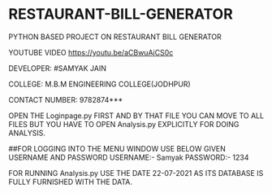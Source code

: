 # RESTAURANT-BILL-GENERATOR
PYTHON BASED PROJECT ON RESTAURANT BILL GENERATOR


YOUTUBE VIDEO  https://youtu.be/aCBwuAjCS0c

DEVELOPER: #SAMYAK JAIN

COLLEGE: M.B.M ENGINEERING COLLEGE(JODHPUR)

CONTACT NUMBER: 9782874***

OPEN THE Loginpage.py FIRST AND BY THAT FILE YOU CAN MOVE TO ALL FILES BUT YOU HAVE TO OPEN Analysis.py EXPLICITLY FOR DOING ANALYSIS.

##FOR LOGGING INTO THE MENU WINDOW USE BELOW GIVEN USERNAME AND PASSWORD
USERNAME:- Samyak
PASSWORD:- 1234


FOR RUNNING Analysis.py USE THE DATE 22-07-2021 AS ITS DATABASE IS FULLY FURNISHED WITH THE DATA.
